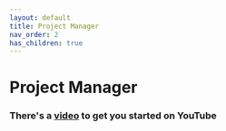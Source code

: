 ```yaml
---
layout: default
title: Project Manager
nav_order: 2
has_children: true
---
```

# Project Manager

### There's a [video](https://www.youtube.com/watch?v=gCK_JRr0lGM) to get you started on YouTube

